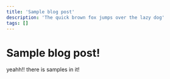 ```yaml
---
title: 'Sample blog post'
description: 'The quick brown fox jumps over the lazy dog'
tags: []
---
```


# Sample blog post!

yeahh!! there is samples in it!